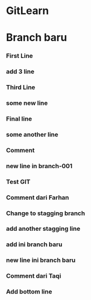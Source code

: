 # GitLearn
# Branch baru
### First Line
### add 3 line
### Third Line

### some new line
### Final line
### some another line

### Comment
### new line in branch-001
### Test GIT

### Comment dari Farhan
### Change to stagging branch
### add another stagging line
### add ini branch baru
### new line ini branch baru
### Comment dari Taqi

### Add bottom line
